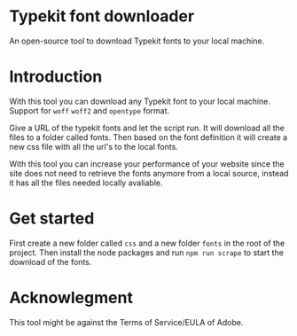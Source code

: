 # Typekit font downloader
An open-source tool to download Typekit fonts to your local machine.

# Introduction
With this tool you can download any Typekit font to your local machine. Support for `woff` `woff2` and `opentype` format. 

Give a URL of the typekit fonts and let the script run. It will download all the files to a folder called fonts. Then based on the font definition it will create a new css file with all the url's to the local fonts. 

With this tool you can increase your performance of your website since the site does not need to retrieve the fonts anymore from a local source, instead it has all the files needed locally avaliable.

# Get started
First create a new folder called `css` and a new folder `fonts` in the root of the project. Then install the node packages and run `npm run scrape` to start the download of the fonts.

# Acknowlegment
This tool might be against the Terms of Service/EULA of Adobe. 
